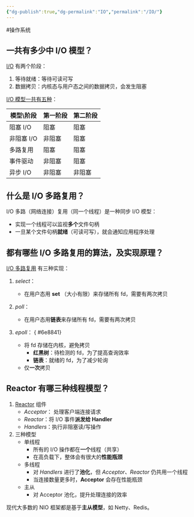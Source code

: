 ```yaml
---
{"dg-publish":true,"dg-permalink":"IO","permalink":"/IO/"}
---
```



#操作系统 

## 一共有多少中 I/O 模型？

[I/O](obsidian://open?vault=%E7%AC%94%E8%AE%B0&file=src%2Funarchived%2FIO) 有两个阶段：
1. 等待就绪：等待可读可写
2. 数据拷贝：内核态与用户态之间的数据拷贝，会发生阻塞

[I/O 模型一共有五种](obsidian://open?vault=%E7%AC%94%E8%AE%B0&file=src%2Funarchived%2F%E4%BA%94%E7%A7%8D%20IO%20%E6%A8%A1%E5%9E%8B)：

| 模型\阶段  | 第一阶段 | 第二阶段 |
| ---------- | -------- | -------- |
| 阻塞 I/O   | 阻塞     | 阻塞     |
| 非阻塞 I/O | 非阻塞   | 阻塞     |
| 多路复用   | 阻塞   | 阻塞     |
| 事件驱动   | 非阻塞   | 阻塞     |
| 异步 I/O   | 非阻塞   | 非阻塞   |

## 什么是 I/O 多路复用？

I/O 多路（网络连接）复用（同一个线程）是一种同步 I/O 模型：
- 实现一个线程可以监视**多个**文件句柄
- 一旦某个文件句柄**就绪**（可读可写），就会通知应用程序处理

## 都有哪些 I/O 多路复用的算法，及实现原理？

[I/O 多路复用](obsidian://open?vault=%E7%AC%94%E8%AE%B0&file=src%2Funarchived%2FIO%20%E5%A4%9A%E8%B7%AF%E5%A4%8D%E7%94%A8%E5%AE%9E%E7%8E%B0%E6%96%B9%E6%A1%88) 有三种实现：

1. *select*：
	- 在用户态用 **set** （大小有限）来存储所有 fd，需要有两次拷贝
2. *poll*：
	- 在用户态用**链表**来存储所有 fd，需要有两次拷贝
3. *epoll*：
{ #6e8841}

	- 将 fd 存储在内核，避免拷贝
		- **红黑树**：待检测的 fd，为了提高查询效率
		- **链表**：就绪的 fd，为了减少轮询
	- 仅**一次**拷贝

## Reactor 有哪三种线程模型？

1. [Reactor](obsidian://open?vault=%E7%AC%94%E8%AE%B0&file=src%2Funarchived%2FReactor%20%E6%A8%A1%E5%BC%8F) 组件
	- *Acceptor*： 处理客户端连接请求
	- *Reactor*：将 I/O 事件**派发给 Handler**
	- *Handlers*：执行非阻塞读/写操作
2. 三种模型
	- 单线程
		- 所有的 I/O 操作都在**一个**线程（共享）
		- 在高负载下，整体会有很大的**性能瓶颈**
	- 多线程
		- 对 *Handlers* 进行了**池化**，但 *Acceptor、Reactor* 仍共用一个线程
		- 当连接数量更多时，**Acceptor** 会存在性能瓶颈
	- 主从
		- 对 Acceptor 池化，提升处理连接的效率

现代大多数的 NIO 框架都是基于**主从模型**，如 Netty、Redis。